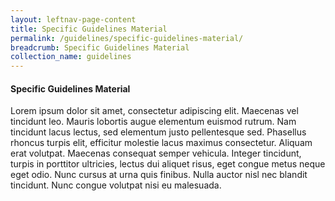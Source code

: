 ```yaml
---
layout: leftnav-page-content
title: Specific Guidelines Material
permalink: /guidelines/specific-guidelines-material/
breadcrumb: Specific Guidelines Material
collection_name: guidelines
---
```


#### Specific Guidelines Material

Lorem ipsum dolor sit amet, consectetur adipiscing elit. Maecenas vel tincidunt leo. Mauris lobortis augue elementum euismod rutrum. Nam tincidunt lacus lectus, sed elementum justo pellentesque sed. Phasellus rhoncus turpis elit, efficitur molestie lacus maximus consectetur. Aliquam erat volutpat. Maecenas consequat semper vehicula. Integer tincidunt, turpis in porttitor ultricies, lectus dui aliquet risus, eget congue metus neque eget odio. Nunc cursus at urna quis finibus. Nulla auctor nisl nec blandit tincidunt. Nunc congue volutpat nisi eu malesuada.
